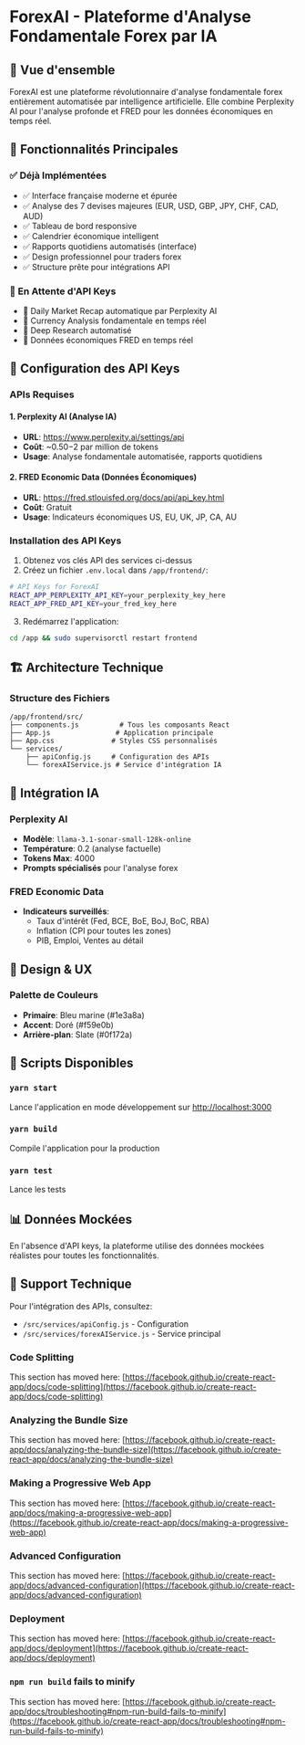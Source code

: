 # ForexAI - Plateforme d'Analyse Fondamentale Forex par IA

## 🚀 Vue d'ensemble

ForexAI est une plateforme révolutionnaire d'analyse fondamentale forex entièrement automatisée par intelligence artificielle. Elle combine Perplexity AI pour l'analyse profonde et FRED pour les données économiques en temps réel.

## 🎯 Fonctionnalités Principales

### ✅ Déjà Implémentées
- ✅ Interface française moderne et épurée
- ✅ Analyse des 7 devises majeures (EUR, USD, GBP, JPY, CHF, CAD, AUD)
- ✅ Tableau de bord responsive
- ✅ Calendrier économique intelligent
- ✅ Rapports quotidiens automatisés (interface)
- ✅ Design professionnel pour traders forex
- ✅ Structure prête pour intégrations API

### 🔄 En Attente d'API Keys
- 🔄 Daily Market Recap automatique par Perplexity AI
- 🔄 Currency Analysis fondamentale en temps réel
- 🔄 Deep Research automatisé
- 🔄 Données économiques FRED en temps réel

## 🔑 Configuration des API Keys

### APIs Requises

#### 1. Perplexity AI (Analyse IA)
- **URL**: https://www.perplexity.ai/settings/api
- **Coût**: ~$0.50-$2 par million de tokens
- **Usage**: Analyse fondamentale automatisée, rapports quotidiens

#### 2. FRED Economic Data (Données Économiques)
- **URL**: https://fred.stlouisfed.org/docs/api/api_key.html
- **Coût**: Gratuit
- **Usage**: Indicateurs économiques US, EU, UK, JP, CA, AU

### Installation des API Keys

1. Obtenez vos clés API des services ci-dessus
2. Créez un fichier `.env.local` dans `/app/frontend/`:

```bash
# API Keys for ForexAI
REACT_APP_PERPLEXITY_API_KEY=your_perplexity_key_here
REACT_APP_FRED_API_KEY=your_fred_key_here
```

3. Redémarrez l'application:
```bash
cd /app && sudo supervisorctl restart frontend
```

## 🏗️ Architecture Technique

### Structure des Fichiers
```
/app/frontend/src/
├── components.js          # Tous les composants React
├── App.js                # Application principale  
├── App.css              # Styles CSS personnalisés
└── services/
    ├── apiConfig.js     # Configuration des APIs
    └── forexAIService.js # Service d'intégration IA
```

## 🤖 Intégration IA

### Perplexity AI
- **Modèle**: `llama-3.1-sonar-small-128k-online`
- **Température**: 0.2 (analyse factuelle)
- **Tokens Max**: 4000
- **Prompts spécialisés** pour l'analyse forex

### FRED Economic Data
- **Indicateurs surveillés**:
  - Taux d'intérêt (Fed, BCE, BoE, BoJ, BoC, RBA)
  - Inflation (CPI pour toutes les zones)
  - PIB, Emploi, Ventes au détail

## 🎨 Design & UX

### Palette de Couleurs
- **Primaire**: Bleu marine (#1e3a8a)
- **Accent**: Doré (#f59e0b)
- **Arrière-plan**: Slate (#0f172a)

## 🚀 Scripts Disponibles

### `yarn start`
Lance l'application en mode développement sur [http://localhost:3000](http://localhost:3000)

### `yarn build`
Compile l'application pour la production

### `yarn test`
Lance les tests

## 📊 Données Mockées

En l'absence d'API keys, la plateforme utilise des données mockées réalistes pour toutes les fonctionnalités.

## 🔧 Support Technique

Pour l'intégration des APIs, consultez:
- `/src/services/apiConfig.js` - Configuration
- `/src/services/forexAIService.js` - Service principal

### Code Splitting

This section has moved here: [https://facebook.github.io/create-react-app/docs/code-splitting](https://facebook.github.io/create-react-app/docs/code-splitting)

### Analyzing the Bundle Size

This section has moved here: [https://facebook.github.io/create-react-app/docs/analyzing-the-bundle-size](https://facebook.github.io/create-react-app/docs/analyzing-the-bundle-size)

### Making a Progressive Web App

This section has moved here: [https://facebook.github.io/create-react-app/docs/making-a-progressive-web-app](https://facebook.github.io/create-react-app/docs/making-a-progressive-web-app)

### Advanced Configuration

This section has moved here: [https://facebook.github.io/create-react-app/docs/advanced-configuration](https://facebook.github.io/create-react-app/docs/advanced-configuration)

### Deployment

This section has moved here: [https://facebook.github.io/create-react-app/docs/deployment](https://facebook.github.io/create-react-app/docs/deployment)

### `npm run build` fails to minify

This section has moved here: [https://facebook.github.io/create-react-app/docs/troubleshooting#npm-run-build-fails-to-minify](https://facebook.github.io/create-react-app/docs/troubleshooting#npm-run-build-fails-to-minify)
